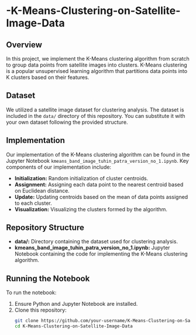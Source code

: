 # -K-Means-Clustering-on-Satellite-Image-Data


## Overview

In this project, we implement the K-Means clustering algorithm from scratch to group data points from satellite images into clusters. K-Means clustering is a popular unsupervised learning algorithm that partitions data points into K clusters based on their features.

## Dataset

We utilized a satellite image dataset for clustering analysis. The dataset is included in the `data/` directory of this repository. You can substitute it with your own dataset following the provided structure.

## Implementation

Our implementation of the K-Means clustering algorithm can be found in the Jupyter Notebook `kmeans_band_image_tuhin_patra_version_no_1.ipynb`. Key components of our implementation include:
- **Initialization:** Random initialization of cluster centroids.
- **Assignment:** Assigning each data point to the nearest centroid based on Euclidean distance.
- **Update:** Updating centroids based on the mean of data points assigned to each cluster.
- **Visualization:** Visualizing the clusters formed by the algorithm.

## Repository Structure

- **data/:** Directory containing the dataset used for clustering analysis.
- **kmeans_band_image_tuhin_patra_version_no_1.ipynb:** Jupyter Notebook containing the code for implementing the K-Means clustering algorithm.

## Running the Notebook

To run the notebook:
1. Ensure Python and Jupyter Notebook are installed.
2. Clone this repository:
   ```bash
   git clone https://github.com/your-username/K-Means-Clustering-on-Satellite-Image-Data.git
   cd K-Means-Clustering-on-Satellite-Image-Data
